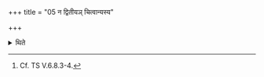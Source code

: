 +++
title = "05 न द्वितीयञ् चित्वान्यस्य"

+++

<details><summary>थिते</summary>

5. Having built the fire altar for the second time, he should not practise intercourse with another's wife; having built for the third time he should practise intercourse with any woman or he may practise with his wife.[^1]   

[^1]: Cf. TS V.6.8.3-4.   
</details>
